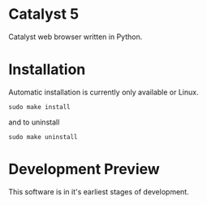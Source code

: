 # Catalyst 5
Catalyst web browser written in Python.
# Installation
Automatic installation is currently only available or Linux.
```
sudo make install
```
and to uninstall 
```
sudo make uninstall
```
# Development Preview
This software is in it's earliest stages of development.
